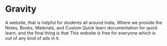 # Gravity
A website, that is helpful for students all around India, Where we provide the Notes, Books, Materials, and Custom Quick learn documentation for quick learn, and the final thing is that This website is free for everyone which is out of any kind of ads in it.
